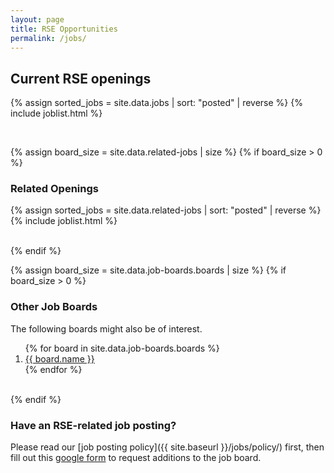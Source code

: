 ```yaml
---
layout: page
title: RSE Opportunities
permalink: /jobs/
---
```


## Current RSE openings

{% assign sorted_jobs = site.data.jobs | sort: "posted" | reverse %}
{% include joblist.html %}

<br>

{% assign board_size = site.data.related-jobs | size %}
{% if board_size > 0 %}
### Related Openings

{% assign sorted_jobs = site.data.related-jobs | sort: "posted" | reverse %}
{% include joblist.html %}

<br>
{% endif %}

{% assign board_size = site.data.job-boards.boards | size %}
{% if board_size > 0 %}

### Other Job Boards

The following boards might also be of interest.

<ol>{% for board in site.data.job-boards.boards %}
    <li><a href="{{ board.url }}" target="_blank">{{ board.name }}</a></li>
{% endfor %}</ol>
<br>
{% endif %}


### Have an RSE-related job posting?  
Please read our [job posting policy]({{ site.baseurl }}/jobs/policy/) first, then fill out this [google form](https://docs.google.com/forms/d/e/1FAIpQLSfYK64R1c0rj-ERldGLxuqedLIbsYPZXj9uBplDRYNmnND10Q/viewform?usp=sf_link) to request additions to the job board.

